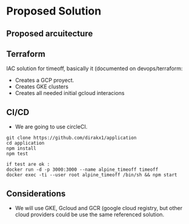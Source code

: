 # Proposed Solution 

## Proposed arcuitecture

## Terraform 

IAC solution for timeoff, basically it (documented on devops/terraform:

* Creates a GCP proyect.
* Creates GKE clusters
* Creates all needed initial gcloud interacions


## CI/CD
* We are going to use circleCI.  


````
git clone https://github.com/dirakx1/application 
cd application
npm install 
npm test

if test are ok :
docker run -d -p 3000:3000 --name alpine_timeoff timeoff
docker exec -ti --user root alpine_timeoff /bin/sh && npm start 

````


## Considerations

* We will use GKE, Gcloud and GCR (google cloud registry, but other cloud providers could be use the same 
referenced solution. 



